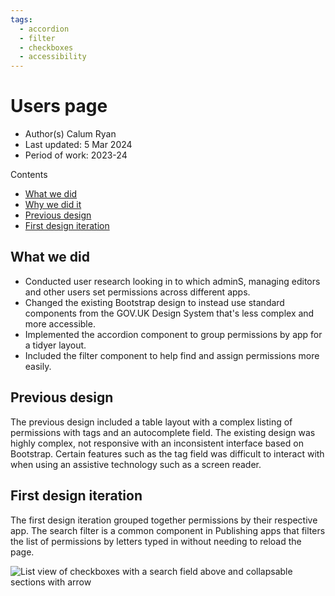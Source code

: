 ```yaml
---
tags:
  - accordion
  - filter
  - checkboxes
  - accessibility
---
```


# Users page
- Author(s) Calum Ryan
- Last updated: 5 Mar 2024
- Period of work: 2023-24

Contents
- [What we did](#what-we-did)
- [Why we did it](#why-we-did-it)
- [Previous design](#previous-design)
- [First design iteration](#first-design-iteration)
 
## What we did
- Conducted user research looking in to which adminS, managing editors and other users set permissions across different apps.
- Changed the existing Bootstrap design to instead use standard components from the GOV.UK Design System that's less complex and more accessible.
- Implemented the accordion component to group permissions by app for a tidyer layout.
- Included the filter component to help find and assign permissions more easily.

## Previous design
The previous design included a table layout with a complex listing of permissions with tags and an autocomplete field. The existing design was highly complex, not responsive with an inconsistent interface based on Bootstrap. Certain features such as the tag field was difficult to interact with when using an assistive technology such as a screen reader.

## First design iteration
The first design iteration grouped together permissions by their respective app. The search filter is a common component in Publishing apps that filters the list of permissions by letters typed in without needing to reload the page.

![List view of checkboxes with a search field above and collapsable sections with arrow](https://github.com/dxw/gds-publishing/assets/2226904/4eba83f3-80c7-476d-a4f7-7e17309fd440)

